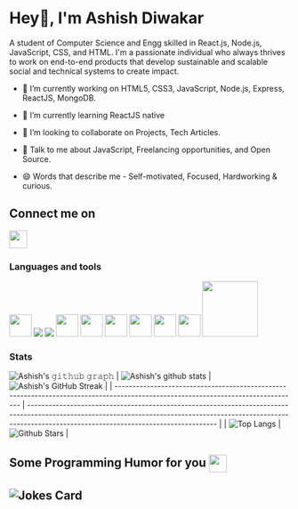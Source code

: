 # Hey👋, I'm Ashish Diwakar

<!-- Ashish-source23/Ashish-source23** is a ✨ _special_ ✨ repository because its `README.md` (this file) appears on your GitHub profile. -->

A student of Computer Science and Engg skilled in React.js, Node.js, JavaScript, CSS, and HTML. I'm a passionate individual who always thrives to work on end-to-end products that develop sustainable and scalable social and technical systems to create impact.  

- 🔭 I’m currently working on HTML5, CSS3, JavaScript,  Node.js, Express, ReactJS, MongoDB.

- 🌱 I’m currently learning ReactJS native

- 👯 I’m looking to collaborate on Projects, Tech Articles.

- 💬 Talk to me about JavaScript, Freelancing opportunities, and Open Source.

- 😄 Words that describe me - Self-motivated, Focused, Hardworking & curious.


<h2>Connect me on </h2>
<a href="https://www.linkedin.com/in/ashish-diwakar/"><img align="center" width="32px" src="https://raw.githubusercontent.com/rahulbanerjee26/githubAboutMeGenerator/main/icons/linked-in-alt.svg"></a>

### Languages and tools
<a href="https://reactjs.org/"><img width="40px" src="https://cdn-icons-png.flaticon.com/512/1126/1126012.png"></a>
<a href="https://nodejs.org/en/"><img widht="40px" src="https://nodejs.org/static/images/logo.svg"></a>
<a href="https://www.postman.com/"><img src="https://voyager.postman.com/logo/postman-logo-icon-orange.svg"></a>
<a href="#"><img width="40px" src="https://cdn-icons-png.flaticon.com/512/5968/5968267.png"></a>
<a href="#"><img width="40px" src="https://cdn-icons-png.flaticon.com/512/5968/5968242.png"></a>
<a href="#"><img width="40px" src="https://cdn-icons-png.flaticon.com/512/136/136530.png"></a>
<a href="https://getbootstrap.com/"><img width="40px" src="https://getbootstrap.com/docs/5.3/assets/brand/bootstrap-logo-shadow.png"></a>
<a href="https://www.python.org/"><img width="40px" src="https://cdn-icons-png.flaticon.com/512/5968/5968350.png"></a>
<a href="#"><img width="40px" src="https://cdn-icons-png.flaticon.com/512/6132/6132222.png"></a>
<a href="https://www.mongodb.com/"><img width="100px" src="https://webimages.mongodb.com/_com_assets/cms/kuyjf3vea2hg34taa-horizontal_default_slate_blue.svg"></a>


### Stats

![Ashish's 𝚐𝚒𝚝𝚑𝚞𝚋 𝚐𝚛𝚊𝚙𝚑](https://activity-graph.herokuapp.com/graph?username=Ashish-source23&theme=merko)
| ![Ashish's github stats](https://github-readme-stats.vercel.app/api?username=Ashish-source23&show_icons=true&theme=merko) | ![Ashish's GitHub Streak](https://github-readme-streak-stats.herokuapp.com/?user=Ashish-source23&theme=merko) |
| --------------------------------------------------------------------------------------------------------------------------------- | ----------------------------------------------------------------------------------------------------------------------------------------------------------------------------------------------------------------- |
| ![Top Langs](https://github-readme-stats.vercel.app/api/top-langs/?username=Ashish-source23&langs_count=8&theme=merko&layout=compact) | ![Github Stars](https://github-readme-stats.vercel.app/api?username=Ashish-source23&show_icons=true&locale=en&count_private=true&hide_rank=true&custom_title=My%20GitHub%20Stats&theme=merko) |

<h2> Some Programming Humor for you <img align ='center' src='https://media2.giphy.com/media/UQDSBzfyiBKvgFcSTw/giphy.gif?cid=ecf05e47p3cd513axbek3f56ti3jzizq8hincw20jauyyfyw&rid=giphy.gif' width = '32px'></h2>

## ![Jokes Card](https://readme-jokes.vercel.app/api?theme=merko)
